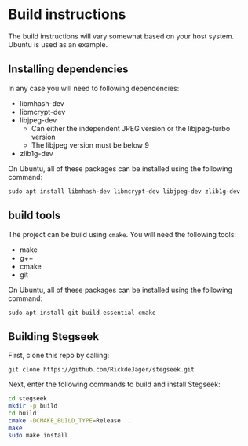 # Build instructions

The build instructions will vary somewhat based on your host system. Ubuntu is used as an example.

## Installing dependencies
In any case you will need to following dependencies:

* libmhash-dev
* libmcrypt-dev
* libjpeg-dev
  * Can either the independent JPEG version or the libjpeg-turbo version
  * The libjpeg version must be below 9 
* zlib1g-dev

On Ubuntu, all of these packages can be installed using the following command:

```
sudo apt install libmhash-dev libmcrypt-dev libjpeg-dev zlib1g-dev
```

## build tools
The project can be build using `cmake`. You will need the following tools:

* make
* g++
* cmake
* git


On Ubuntu, all of these packages can be installed using the following command:

```
sudo apt install git build-essential cmake
```

## Building Stegseek

First, clone this repo by calling:
```
git clone https://github.com/RickdeJager/stegseek.git
```

Next, enter the following commands to build and install Stegseek:

```bash
cd stegseek
mkdir -p build
cd build
cmake -DCMAKE_BUILD_TYPE=Release ..
make
sudo make install
```
